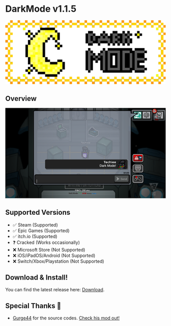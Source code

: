 # DarkMode v1.1.5
<p align="center">
   <img src="DarkModeAU.gif">
</p>

## Overview
<p align="center">
   <img src="DarkMode.png">
</p>

## Supported Versions
- ✅ Steam (Supported)
- ✅ Epic Games (Supported)
- ✅ itch.io (Supported)
- ❓ Cracked (Works occasionally)
- ❌ Microsoft Store (Not Supported)
- ❌ iOS/iPadOS/Android (Not Supported)
- ❌ Switch/Xbox/Playstation (Not Supported)

## Download & Install!
You can find the latest release here: [Download](https://github.com/the-real-techiee/DarkModeAU/releases/latest).

## Special Thanks 🙏
* [Gurge44](https://github.com/Gurge44/) for the source codes. [Check his mod out!](https://github.com/Gurge44/EndlessHostRoles)
